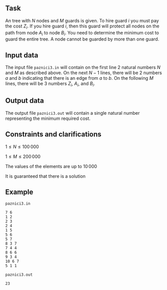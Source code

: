 ## Task

An tree with $N$ nodes and $M$ guards is given. To hire guard $i$ you must pay the cost $Z_i$. If you hire guard $i$, then this guard will protect all nodes on the path from node $A_i$ to node $B_i$. You need to determine the minimum cost to guard the entire tree. A node cannot be guarded by more than one guard. 

## Input data

The input file `paznici3.in` will contain on the first line 2 natural numbers $N$ and $M$ as described above. On the next $N - 1$ lines, there will be 2 numbers $a$ and $b$ indicating that there is an edge from $a$ to $b$. On the following $M$ lines, there will be 3 numbers $Z_i$, $A_i$, and $B_i$. 

## Output data

The output file `paznici3.out` will contain a single natural number representing the minimum required cost. 

## Constraints and clarifications

$1 \leq N \leq 100\,000$ 

$1 \leq M \leq 200\,000$ 

The values of the elements are up to $10\,000$

It is guaranteed that there is a solution 

## Example

`paznici3.in`

```
7 6
1 2
2 3
2 4
1 5
5 6
5 7
8 3 7
7 4 4
8 6 6
9 3 4
10 6 7
5 1 1
```

`paznici3.out`

```
23
```